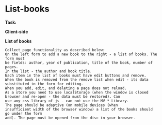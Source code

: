 # List-books
**Task:**

**Client-side**

**List of books**

    Collect page functionality as described below:
    On the left form to add a new book to the right - a list of books. The form must
    be fields: author, year of publication, title of the book, number of pages. 
    In the list - the author and book title. 
    Each item in the list of books must have edit buttons and remove. 
    When the book is removed from the remove list when edit - its data substituted in the form for editing. 
    When you add, edit, and deleting a page does not reload.
    As a store you need to use localStorage (when the window is closed
    browser and re-open - the data must be restored). Can
    use any css-library of js - can not use the MV * Library.
    The page should be adaptive (on mobile devices (when
    insufficient width of the browser window) a list of the books should go under the form
    add). The page must be opened from the disc in your browser.

